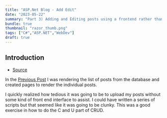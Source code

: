 ```yaml
---
title: "ASP.Net Blog - Add Edit"
date: "2023-05-22"
summary: "Part 3) Adding and Editing posts using a frontend rather than manual SQL"
bundle: true
thumbnail: "razor_thumb.png"
tags: ["C#","ASP.NET","WebDev"]
draft: true
---
```

## Introduction
- [Source](https://github.com/Corey255A1/WunderVision-Blog-ASP.Net)

In the [Previous Post](/posts/2023-05-21-asp_blog_razor) I was rendering the list of posts from the database and created pages to render the individual posts.  

I quickly realized how tedious it was going to be to upload my posts without some kind of front end interface to assist. I could have written a series of scripts but that seemed like it was going to be clunky. This was a good exercise in how to do the C and U part of CRUD.
